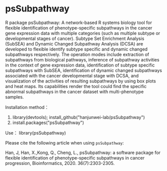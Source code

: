# psSubpathway
R package psSubpathway: A network-based R systems biology tool for flexible identification of phenotype-specific subpathways in the cancer gene expression data    with multiple categories (such as multiple subtype or developmental stages of cancer). Subtype Set Enrichment Analysis (SubSEA) and Dynamic Changed    Subpathway Analysis (DCSA) are developed to flexible identify subtype specific and dynamic changed subpathways respectively. The operation modes    include extraction of subpathways from biological pathways, inference of subpathway activities in the context of gene expression data, identification    of subtype specific subpathways with SubSEA, identification of dynamic changed subpathways associated with the cancer developmental stage with DCSA,    and visualization of the activities of resulting subpathways by using box plots and heat maps. Its capabilities render the tool could find the specific   abnormal subpathways in the cancer dataset with multi-phenotype samples.

Installation method：
1. library(devtools); 
   install_github("hanjunwei-lab/psSubpathway")
2. install.packages("psSubpathway")

Use：
library(psSubpathway)

Please cite the following article when using `psSubpathway`:

Han, J, Han, X.,Kong, Q., Cheng, L., psSubpathway: a software package for flexible identification of phenotype-specific subpathways in cancer progression, Bioinformatics, 2020. 36(7):2303-2305.
